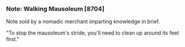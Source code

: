 ### Note: Walking Mausoleum [8704]

Note sold by a nomadic merchant imparting knowledge in brief.

"To stop the mausoleum's stride, you'll need to clean up around its feet first."